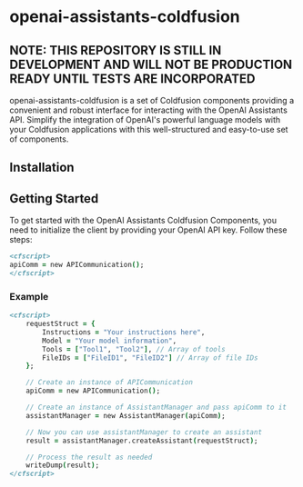 # openai-assistants-coldfusion

## NOTE: THIS REPOSITORY IS STILL IN DEVELOPMENT AND WILL NOT BE PRODUCTION READY UNTIL TESTS ARE INCORPORATED

openai-assistants-coldfusion is a set of Coldfusion components providing a convenient and robust interface for interacting with the OpenAI Assistants API. Simplify the integration of OpenAI's powerful language models with your Coldfusion applications with this well-structured and easy-to-use set of components.

## Installation

## Getting Started

To get started with the OpenAI Assistants Coldfusion Components, you need to initialize the client by providing your OpenAI API key. Follow these steps:

```coldfusion
<cfscript>
apiComm = new APICommunication();
</cfscript>
```

### Example

```coldfusion
<cfscript>
    requestStruct = {
        Instructions = "Your instructions here",
        Model = "Your model information",
        Tools = ["Tool1", "Tool2"], // Array of tools
        FileIDs = ["FileID1", "FileID2"] // Array of file IDs
    };

    // Create an instance of APICommunication
    apiComm = new APICommunication();

    // Create an instance of AssistantManager and pass apiComm to it
    assistantManager = new AssistantManager(apiComm);

    // Now you can use assistantManager to create an assistant
    result = assistantManager.createAssistant(requestStruct);

    // Process the result as needed
    writeDump(result);
</cfscript>
```
